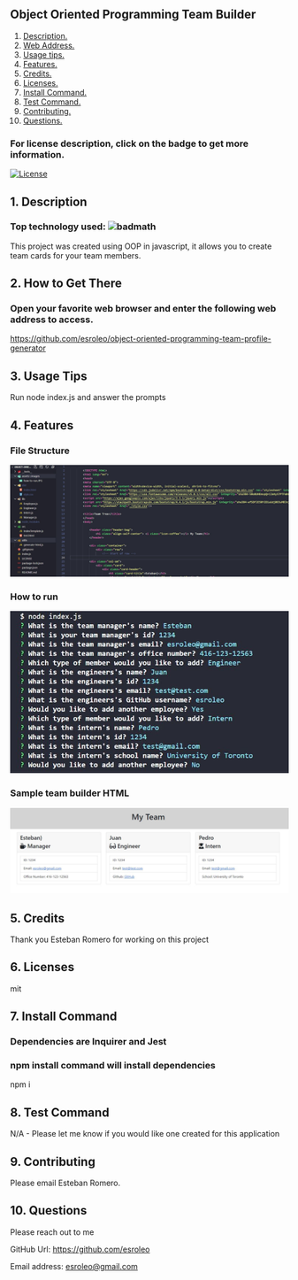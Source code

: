 

## Object Oriented Programming Team Builder

1. [ Description. ](#desc)
2. [ Web Address. ](#web-address)
3. [ Usage tips. ](#usage)
4. [ Features. ](#features)
5. [ Credits. ](#credits)
6. [ Licenses. ](#licenses)
7. [ Install Command. ](#commandInstall)
8. [ Test Command. ](#commandTest)
9. [ Contributing. ](#contributing)
9. [ Questions. ](#questions)

### For license description, click on the badge to get more information.
[![License](https://img.shields.io/badge/License-MIT%20-blue.svg)](https://opensource.org/licenses/mit)

<a name="desc"></a>
## 1. Description

### Top technology used:  ![badmath](https://img.shields.io/github/languages/top/nielsenjared/badmath)

This project was created using OOP in javascript, it allows you to create team cards for your team members.

<a name="web-address"></a>
## 2. How to Get There

### Open your favorite web browser and enter the following web address to access.

https://github.com/esroleo/object-oriented-programming-team-profile-generator

<a name="usage"></a>
## 3. Usage Tips

Run node index.js and answer the prompts

<a name="features"></a>
## 4. Features

### File Structure
![step](./assets/images/file-structure.JPG?raw=true "file-structure.JPG")

### How to run
![step](./assets/images/how-to-run.JPG?raw=true "how-to-run.JPG")

### Sample team builder HTML

![step](./assets/images/dist-index-html.JPG?raw=true "dist-index-html.JPG")

<a name="credits"></a>
## 5. Credits

Thank you Esteban Romero for working on this project

<a name="licenses"></a>
## 6. Licenses

mit

<a name="commandInstall"></a>
## 7. Install Command

### Dependencies are Inquirer and Jest
### npm install command will install dependencies

npm i

<a name="commandTest"></a>
## 8. Test Command

N/A - Please let me know if you would like one created for this application

<a name="contributing"></a>
## 9. Contributing

Please email Esteban Romero.

<a name="questions"></a>
## 10. Questions

Please reach out to me

GitHub Url: https://github.com/esroleo

Email address: esroleo@gmail.com

